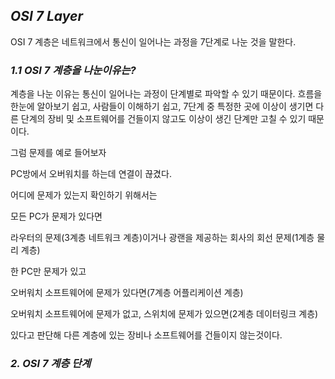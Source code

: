 ## ***OSI 7 Layer***

OSI 7 계층은 네트워크에서 통신이 일어나는 과정을 7단계로 나눈 것을 말한다. 

### ***1.1 OSI 7 계층을 나눈이유는?***
계층을 나눈 이유는 통신이 일어나는 과정이 단계별로 파악할 수 있기 때문이다.
흐름을 한눈에 알아보기 쉽고, 사람들이 이해하기 쉽고,
7단계 중 특정한 곳에 이상이 생기면 다른 단계의 장비 및 소프트웨어를 건들이지 않고도 이상이 생긴 단계만 고칠 수 있기 때문이다.

그럼 문제를 예로 들어보자

 PC방에서 오버워치를 하는데 연결이 끊겼다.



 어디에 문제가 있는지 확인하기 위해서는



 모든 PC가 문제가 있다면

 라우터의 문제(3계층 네트워크 계층)이거나 광랜을 제공하는 회사의 회선 문제(1계층 물리 계층)



 한 PC만 문제가 있고  

 오버워치 소프트웨어에 문제가 있다면(7계층 어플리케이션 계층)

 오버워치 소프트웨어에 문제가 없고, 스위치에 문제가 있으면(2계층 데이터링크 계층)

 있다고 판단해 다른 계층에 있는 장비나 소프트웨어를 건들이지 않는것이다.



### ***2. OSI 7 계층 단계***



